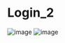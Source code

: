 # Login_2
![image](https://github.com/MaricieloCajan/Login_2/assets/125485990/5aa97236-acad-4cba-99a7-9eddabbb9b52)
![image](https://github.com/MaricieloCajan/Login_2/assets/125485990/e3c85fa7-c5af-4485-9ede-2abcb94523a0)

